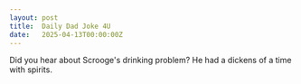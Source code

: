 ```yaml
---
layout: post
title:  Daily Dad Joke 4U
date:   2025-04-13T00:00:00Z
---
```

Did you hear about Scrooge's drinking problem? He had a dickens of a time with spirits.
